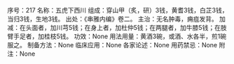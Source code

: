 序号：217
名称：五虎下西川
组成：穿山甲（炙，研）3钱，黄耆3钱，白芷3钱，当归3钱，生地3钱。
出处：《串雅内编》卷二。
主治：无名肿毒，痈疽发背。
加减：在头面者，加川芎5钱；在身上者，加杜仲5钱；在两腿者，加牛膝5钱；在肢臂手足者，加桂枝5钱。
功效：None
用法用量：黄酒3碗，或酒、水各半，煎1碗服之。
制备方法：None
临床应用：None
各家论述：None
用药禁忌：None
附注：None
